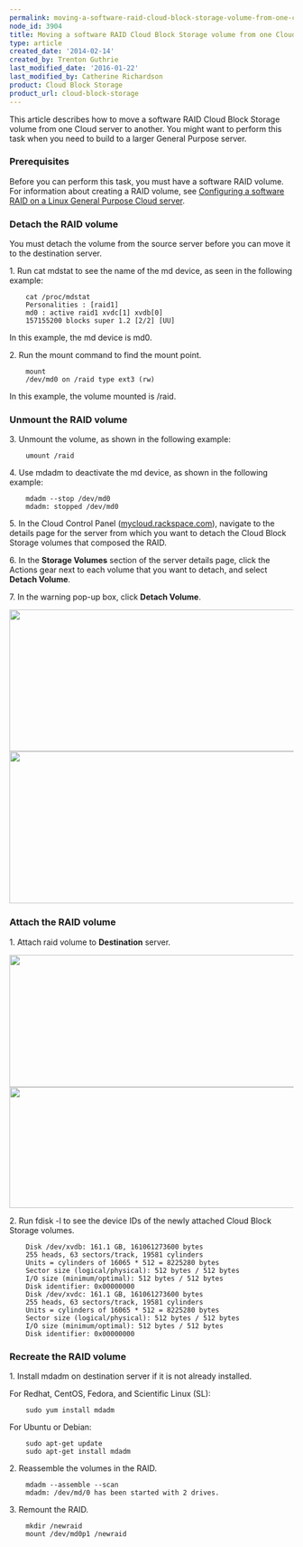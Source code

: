 ```yaml
---
permalink: moving-a-software-raid-cloud-block-storage-volume-from-one-cloud-server-to-another/
node_id: 3904
title: Moving a software RAID Cloud Block Storage volume from one Cloud server to another
type: article
created_date: '2014-02-14'
created_by: Trenton Guthrie
last_modified_date: '2016-01-22'
last_modified_by: Catherine Richardson
product: Cloud Block Storage
product_url: cloud-block-storage
---
```


This article describes how to move a software RAID Cloud Block Storage
volume from one Cloud server to another. You might want to perform this
task when you need to build to a larger General Purpose server.

### Prerequisites

Before you can perform this task, you must have a software RAID volume.
For information about creating a RAID volume, see [Configuring a
software RAID on a Linux General Purpose Cloud
server](/how-to/configuring-a-software-raid-on-a-linux-general-purpose-cloud-server).

### Detach the RAID volume

You must detach the volume from the source server before you can move it
to the destination server.

1\. Run cat mdstat to see the name of the md device, as seen in the
following example:

        cat /proc/mdstat
        Personalities : [raid1]
        md0 : active raid1 xvdc[1] xvdb[0]
        157155200 blocks super 1.2 [2/2] [UU]

In this example, the md device is md0.

2\. Run the mount command to find the mount point.

        mount
        /dev/md0 on /raid type ext3 (rw)

In this example, the volume mounted is /raid.

### Unmount the RAID volume

3\. Unmount the volume, as shown in the following example:

        umount /raid

4\. Use mdadm to deactivate the md device, as shown in the following
example:

        mdadm --stop /dev/md0
        mdadm: stopped /dev/md0

5\. In the Cloud Control Panel
([mycloud.rackspace.com](http://mycloud.rackspace.com)), navigate to the
details page for the server from which you want to detach the Cloud
Block Storage volumes that composed the RAID.

6\. In the **Storage Volumes** section of the server details page, click the
Actions gear next to each volume that you want to detach, and select
**Detach Volume**.

7\. In the warning pop-up box, click **Detach Volume**.

<img src="{% asset_path cloud-block-storage/moving-a-software-raid-cloud-block-storage-volume-from-one-cloud-server-to-another/RAIDImage1.png %}" width="586" height="251" />

<img src="{% asset_path cloud-block-storage/moving-a-software-raid-cloud-block-storage-volume-from-one-cloud-server-to-another/RAIDImage2.png %}" width="620" height="269" />

### Attach the RAID volume

1\. Attach raid volume to **Destination** server.

<img src="{% asset_path cloud-block-storage/moving-a-software-raid-cloud-block-storage-volume-from-one-cloud-server-to-another/RAIDImage3.png %}" width="626" height="234" />

<img src="{% asset_path cloud-block-storage/moving-a-software-raid-cloud-block-storage-volume-from-one-cloud-server-to-another/RAIDImage4.png %}" width="627" height="214" />

2\. Run fdisk -l to see the device IDs of the newly attached Cloud Block
Storage volumes.

        Disk /dev/xvdb: 161.1 GB, 161061273600 bytes
        255 heads, 63 sectors/track, 19581 cylinders
        Units = cylinders of 16065 * 512 = 8225280 bytes
        Sector size (logical/physical): 512 bytes / 512 bytes
        I/O size (minimum/optimal): 512 bytes / 512 bytes
        Disk identifier: 0x00000000
        Disk /dev/xvdc: 161.1 GB, 161061273600 bytes
        255 heads, 63 sectors/track, 19581 cylinders
        Units = cylinders of 16065 * 512 = 8225280 bytes
        Sector size (logical/physical): 512 bytes / 512 bytes
        I/O size (minimum/optimal): 512 bytes / 512 bytes
        Disk identifier: 0x00000000

### Recreate the RAID volume

1\. Install mdadm on destination server if it is not already installed.

For Redhat, CentOS, Fedora, and Scientific Linux (SL):

        sudo yum install mdadm


For Ubuntu or Debian:

        sudo apt-get update
        sudo apt-get install mdadm

2\. Reassemble the volumes in the RAID.

        mdadm --assemble --scan
        mdadm: /dev/md/0 has been started with 2 drives.

3\. Remount the RAID.

        mkdir /newraid
        mount /dev/md0p1 /newraid
